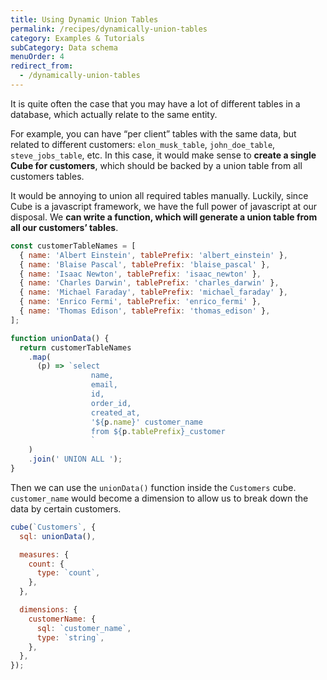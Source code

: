 ```yaml
---
title: Using Dynamic Union Tables
permalink: /recipes/dynamically-union-tables
category: Examples & Tutorials
subCategory: Data schema
menuOrder: 4
redirect_from:
  - /dynamically-union-tables
---
```


[comment]: # 'PROOFREAD: DONE'

It is quite often the case that you may have a lot of different tables in a
database, which actually relate to the same entity.

For example, you can have “per client” tables with the same data, but related to
different customers: `elon_musk_table`, `john_doe_table`, `steve_jobs_table`,
etc. In this case, it would make sense to **create a single Cube for
customers**, which should be backed by a union table from all customers tables.

It would be annoying to union all required tables manually. Luckily, since Cube
is a javascript framework, we have the full power of javascript at our disposal.
We **can write a function, which will generate a union table from all our
customers’ tables**.

```javascript
const customerTableNames = [
  { name: 'Albert Einstein', tablePrefix: 'albert_einstein' },
  { name: 'Blaise Pascal', tablePrefix: 'blaise_pascal' },
  { name: 'Isaac Newton', tablePrefix: 'isaac_newton' },
  { name: 'Charles Darwin', tablePrefix: 'charles_darwin' },
  { name: 'Michael Faraday', tablePrefix: 'michael_faraday' },
  { name: 'Enrico Fermi', tablePrefix: 'enrico_fermi' },
  { name: 'Thomas Edison', tablePrefix: 'thomas_edison' },
];

function unionData() {
  return customerTableNames
    .map(
      (p) => `select
                  name,
                  email,
                  id,
                  order_id,
                  created_at,
                  '${p.name}' customer_name
                  from ${p.tablePrefix}_customer
                  `
    )
    .join(' UNION ALL ');
}
```

Then we can use the `unionData()` function inside the `Customers` cube.
`customer_name` would become a dimension to allow us to break down the data by
certain customers.

```javascript
cube(`Customers`, {
  sql: unionData(),

  measures: {
    count: {
      type: `count`,
    },
  },

  dimensions: {
    customerName: {
      sql: `customer_name`,
      type: `string`,
    },
  },
});
```
